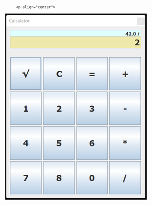  

         <p align="center">
  <img src="HesapMakinesi/calculator.png" title="Calculator">
         </p>
      
